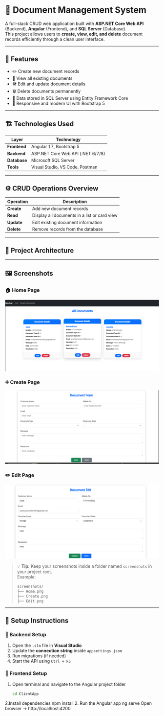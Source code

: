 # 🧩 Document Management System

A full-stack CRUD web application built with **ASP.NET Core Web API** (Backend), **Angular** (Frontend), and **SQL Server** (Database).  
This project allows users to **create, view, edit, and delete** document records efficiently through a clean user interface.

---

## 🚀 Features
- ✏️ Create new document records  
- 📄 View all existing documents  
- 🛠️ Edit and update document details  
- 🗑️ Delete documents permanently  
- 💾 Data stored in SQL Server using Entity Framework Core  
- 💎 Responsive and modern UI with Bootstrap 5  

---

## 🏗️ Technologies Used

| Layer | Technology |
|-------|-------------|
| **Frontend** | Angular 17, Bootstrap 5 |
| **Backend** | ASP.NET Core Web API (.NET 6/7/8) |
| **Database** | Microsoft SQL Server |
| **Tools** | Visual Studio, VS Code, Postman |

---

## ⚙️ CRUD Operations Overview

| Operation | Description |
|------------|-------------|
| **Create** | Add new document records |
| **Read** | Display all documents in a list or card view |
| **Update** | Edit existing document information |
| **Delete** | Remove records from the database |

---

## 🧠 Project Architecture

---

## 🖼️ Screenshots

### 🏠 Home Page
![Home](./Home.png)

### ➕ Create Page
![Create](./Create.png)

### ✏️ Edit Page
![Edit](./Edit.png)

> 💡 **Tip:** Keep your screenshots inside a folder named `screenshots` in your project root.  
> Example:
> ```
> screenshots/
> ├── Home.png
> ├── Create.png
> ├── Edit.png
> ```

---

## 🧰 Setup Instructions

### 🔹 Backend Setup
1. Open the `.sln` file in **Visual Studio**  
2. Update the **connection string** inside `appsettings.json`  
3. Run migrations (if needed)  
4. Start the API using `Ctrl + F5`

### 🔹 Frontend Setup
1. Open terminal and navigate to the Angular project folder  
   ```bash
   cd ClientApp
2.Install dependencies
npm install
2. Run the Angular app
ng serve
Open browser → http://localhost:4200

